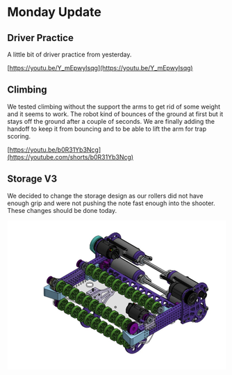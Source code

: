 # Monday Update

## Driver Practice

A little bit of driver practice from yesterday.

[https://youtu.be/Y_mEpwyIsqg](https://youtu.be/Y_mEpwyIsqg)

## Climbing

We tested climbing without the support the arms to get rid of some weight and it seems to work. The robot kind of bounces of the ground at first but it stays off the ground after a couple of seconds. We are finally adding the handoff to keep it from bouncing and to be able to lift the arm for trap scoring.

[https://youtu.be/b0R31Yb3Ncg](https://youtube.com/shorts/b0R31Yb3Ncg)

## Storage V3

We decided to change the storage design as our rollers did not have enough grip and were not pushing the note fast enough into the shooter. These changes should be done today.

![WhatsApp Image 2024-02-19 at 06.27.06.jpeg](WhatsApp_Image_2024-02-19_at_06.27.06.jpeg)
